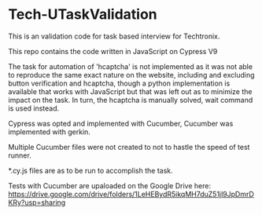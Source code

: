 # Tech-UTaskValidation
This is an validation code for task based interview for Techtronix.

This repo contains the code written in JavaScript on Cypress V9

The task for automation of 'hcaptcha' is not implemented as it was not able to reproduce the same exact nature on the website, including and excluding button verification and hcaptcha, though a python implementation is available that works with JavaScript but that was left out as to minimize the impact on the task. In turn, the hcaptcha is manually solved, wait command is used instead.     

Cypress was opted and implemented with Cucumber, Cucumber was implemented with gerkin.

Multiple Cucumber files were not created to not to hastle the speed of test runner.

*.cy.js files are as to be run to accomplish the task.

Tests with Cucumber are upaloaded on the Google Drive here: https://drive.google.com/drive/folders/1LeHEBydR5ikqMH7duZ51jl9JpDmrDKRy?usp=sharing
